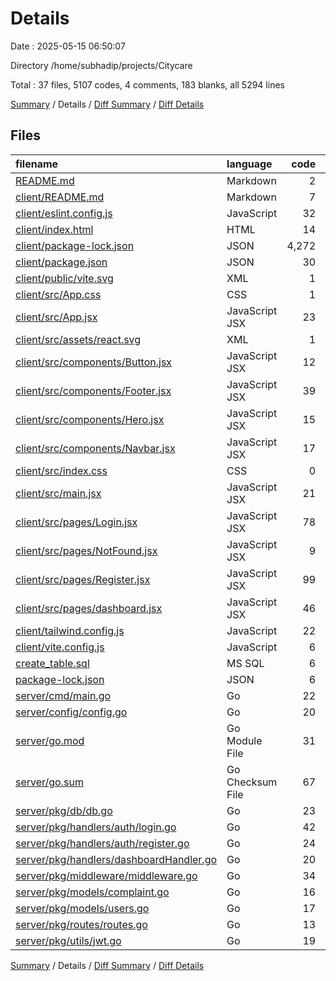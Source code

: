 # Details

Date : 2025-05-15 06:50:07

Directory /home/subhadip/projects/Citycare

Total : 37 files,  5107 codes, 4 comments, 183 blanks, all 5294 lines

[Summary](results.md) / Details / [Diff Summary](diff.md) / [Diff Details](diff-details.md)

## Files
| filename | language | code | comment | blank | total |
| :--- | :--- | ---: | ---: | ---: | ---: |
| [README.md](/README.md) | Markdown | 2 | 0 | 1 | 3 |
| [client/README.md](/client/README.md) | Markdown | 7 | 0 | 6 | 13 |
| [client/eslint.config.js](/client/eslint.config.js) | JavaScript | 32 | 0 | 2 | 34 |
| [client/index.html](/client/index.html) | HTML | 14 | 0 | 1 | 15 |
| [client/package-lock.json](/client/package-lock.json) | JSON | 4,272 | 0 | 1 | 4,273 |
| [client/package.json](/client/package.json) | JSON | 30 | 0 | 1 | 31 |
| [client/public/vite.svg](/client/public/vite.svg) | XML | 1 | 0 | 0 | 1 |
| [client/src/App.css](/client/src/App.css) | CSS | 1 | 0 | 1 | 2 |
| [client/src/App.jsx](/client/src/App.jsx) | JavaScript JSX | 23 | 0 | 2 | 25 |
| [client/src/assets/react.svg](/client/src/assets/react.svg) | XML | 1 | 0 | 0 | 1 |
| [client/src/components/Button.jsx](/client/src/components/Button.jsx) | JavaScript JSX | 12 | 0 | 2 | 14 |
| [client/src/components/Footer.jsx](/client/src/components/Footer.jsx) | JavaScript JSX | 39 | 0 | 2 | 41 |
| [client/src/components/Hero.jsx](/client/src/components/Hero.jsx) | JavaScript JSX | 15 | 0 | 4 | 19 |
| [client/src/components/Navbar.jsx](/client/src/components/Navbar.jsx) | JavaScript JSX | 17 | 0 | 2 | 19 |
| [client/src/index.css](/client/src/index.css) | CSS | 0 | 0 | 1 | 1 |
| [client/src/main.jsx](/client/src/main.jsx) | JavaScript JSX | 21 | 0 | 3 | 24 |
| [client/src/pages/Login.jsx](/client/src/pages/Login.jsx) | JavaScript JSX | 78 | 0 | 15 | 93 |
| [client/src/pages/NotFound.jsx](/client/src/pages/NotFound.jsx) | JavaScript JSX | 9 | 0 | 2 | 11 |
| [client/src/pages/Register.jsx](/client/src/pages/Register.jsx) | JavaScript JSX | 99 | 0 | 15 | 114 |
| [client/src/pages/dashboard.jsx](/client/src/pages/dashboard.jsx) | JavaScript JSX | 46 | 0 | 9 | 55 |
| [client/tailwind.config.js](/client/tailwind.config.js) | JavaScript | 22 | 2 | 3 | 27 |
| [client/vite.config.js](/client/vite.config.js) | JavaScript | 6 | 1 | 2 | 9 |
| [create\_table.sql](/create_table.sql) | MS SQL | 6 | 0 | 1 | 7 |
| [package-lock.json](/package-lock.json) | JSON | 6 | 0 | 1 | 7 |
| [server/cmd/main.go](/server/cmd/main.go) | Go | 22 | 0 | 11 | 33 |
| [server/config/config.go](/server/config/config.go) | Go | 20 | 0 | 6 | 26 |
| [server/go.mod](/server/go.mod) | Go Module File | 31 | 0 | 4 | 35 |
| [server/go.sum](/server/go.sum) | Go Checksum File | 67 | 0 | 1 | 68 |
| [server/pkg/db/db.go](/server/pkg/db/db.go) | Go | 23 | 0 | 14 | 37 |
| [server/pkg/handlers/auth/login.go](/server/pkg/handlers/auth/login.go) | Go | 42 | 0 | 13 | 55 |
| [server/pkg/handlers/auth/register.go](/server/pkg/handlers/auth/register.go) | Go | 24 | 0 | 10 | 34 |
| [server/pkg/handlers/dashboardHandler.go](/server/pkg/handlers/dashboardHandler.go) | Go | 20 | 0 | 6 | 26 |
| [server/pkg/middleware/middleware.go](/server/pkg/middleware/middleware.go) | Go | 34 | 0 | 15 | 49 |
| [server/pkg/models/complaint.go](/server/pkg/models/complaint.go) | Go | 16 | 0 | 6 | 22 |
| [server/pkg/models/users.go](/server/pkg/models/users.go) | Go | 17 | 0 | 5 | 22 |
| [server/pkg/routes/routes.go](/server/pkg/routes/routes.go) | Go | 13 | 1 | 6 | 20 |
| [server/pkg/utils/jwt.go](/server/pkg/utils/jwt.go) | Go | 19 | 0 | 9 | 28 |

[Summary](results.md) / Details / [Diff Summary](diff.md) / [Diff Details](diff-details.md)